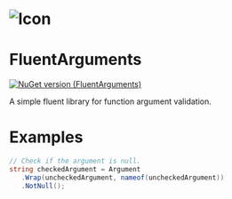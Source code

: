 # ![Icon](Assets/IconSmall.png)
# FluentArguments
[![NuGet version (FluentArguments)](https://img.shields.io/nuget/v/AlinSpace.FluentArguments.svg?style=flat-square)](https://www.nuget.org/packages/AlinSpace.FluentArguments/)

A simple fluent library for function argument validation.

# Examples

 ```csharp
// Check if the argument is null.
string checkedArgument = Argument
    .Wrap(uncheckedArgument, nameof(uncheckedArgument))
    .NotNull();
```
